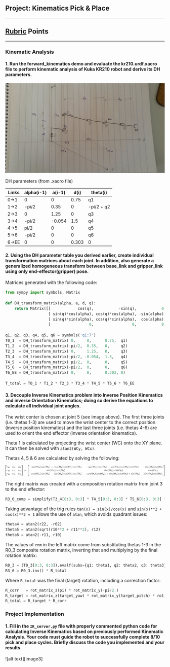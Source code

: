 ## Project: Kinematics Pick & Place

---

[//]: # (Image References)

[arm]: ./misc_images/arm.jpg
[theta23]: ./misc_images/theta23.jpg
[theta456]: ./misc_images/theta456.gif

## [Rubric](https://review.udacity.com/#!/rubrics/972/view) Points

---

### Kinematic Analysis
#### 1. Run the forward_kinematics demo and evaluate the kr210.urdf.xacro file to perform kinematic analysis of Kuka KR210 robot and derive its DH parameters.

![params][arm]

DH parameters (from .xacro file)

Links | alpha(i-1) | a(i-1) | d(i)  | theta(i)
---   | ---        | ---    | ---   | ---
0->1  | 0          | 0      | 0.75  | q1
1->2  | -pi/2      | 0.35   | 0     | -pi/2 + q2
2->3  | 0          | 1.25   | 0     | q3
3->4  | -pi/2      | -0.054 | 1.5   | q4
4->5  | pi/2       | 0      | 0     | q5
5->6  | -pi/2      | 0      | 0     | q6
6->EE | 0          | 0      | 0.303 | 0

#### 2. Using the DH parameter table you derived earlier, create individual transformation matrices about each joint. In addition, also generate a generalized homogeneous transform between base_link and gripper_link using only end-effector(gripper) pose.

Matrices generated with the following code:

```python
from sympy import symbols, Matrix

def DH_transform_matrix(alpha, a, d, q):
    return Matrix([[            cos(q),           -sin(q),           0,             a],
                   [ sin(q)*cos(alpha), cos(q)*cos(alpha), -sin(alpha), -sin(alpha)*d],
                   [ sin(q)*sin(alpha), cos(q)*sin(alpha),  cos(alpha),  cos(alpha)*d],
                   [                 0,                 0,           0,             1]])

q1, q2, q3, q4, q5, q6 = symbols('q1:7')
T0_1  = DH_transform_matrix( 0,     0,      0.75,  q1)
T1_2  = DH_transform_matrix(-pi/2,  0.35,   0,     q2)
T2_3  = DH_transform_matrix( 0,     1.25,   0,     q3)
T3_4  = DH_transform_matrix(-pi/2, -0.054,  1.5,   q4)
T4_5  = DH_transform_matrix( pi/2,  0,      0,     q5)
T5_6  = DH_transform_matrix(-pi/2,  0,      0,     q6)
T6_EE = DH_transform_matrix( 0,     0,      0.303, 0)

T_total = T0_1 * T1_2 * T2_3 * T3_4 * T4_5 * T5_6 * T6_EE
```

#### 3. Decouple Inverse Kinematics problem into Inverse Position Kinematics and inverse Orientation Kinematics; doing so derive the equations to calculate all individual joint angles.
 
The wrist center is chosen at joint 5 (see image above). The first three joints (i.e. thetas 1-3) are used to move the wrist center to the correct position (inverse position kinematics) and the last three joints (i.e. thetas 4-6) are used to orient the end effector (inverse orientation kinematics).

Theta 1 is calculated by projecting the wrist center (WC) onto the XY plane. It can then be solved with `atan2(WCy, WCx)`.



Thetas 4, 5 & 6 are calculated by solving the following:

![params][theta456]

The right matrix was created with a composition rotation matrix from joint 3 to the end effector:

```python
R3_6_comp = simplify(T3_4[0:3, 0:3] * T4_5[0:3, 0:3] * T5_6[0:3, 0:3] * T6_G[0:3,0:3])
```

Taking advantage of the trig rules `tan(x) = sin(x)/cos(x)` and `sin(x)**2 + cos(x)**2 = 1` allows the use of `atan`, which avoids quadrant issues:

```python
theta4 = atan2(r22, -r02)
theta5 = atan2(sqrt(r10**2 + r11**2), r12)
theta6 = atan2(-r11, r10)
```

The values of `rnm` in the left matrix come from substituting thetas 1-3 in the R0_3 composite rotation matrix, inverting that and multiplying by the final rotation matrix:

```python
R0_3 = (T0_3[0:3, 0:3]).evalf(subs={q1: theta1, q2: theta2, q3: theta3})
R3_6 = R0_3.inv() * R_total
```

Where `R_total` was the final (target) rotation, including a correction factor:

```python 
R_corr   = rot_matrix_z(pi) * rot_matrix_y(-pi/2.)
R_target = rot_matrix_z(target_yaw) * rot_matrix_y(target_pitch) * rot_matrix_x(target_roll)
R_total = R_target * R_corr
```

### Project Implementation

#### 1. Fill in the `IK_server.py` file with properly commented python code for calculating Inverse Kinematics based on previously performed Kinematic Analysis. Your code must guide the robot to successfully complete 8/10 pick and place cycles. Briefly discuss the code you implemented and your results. 

![alt text][image3]


